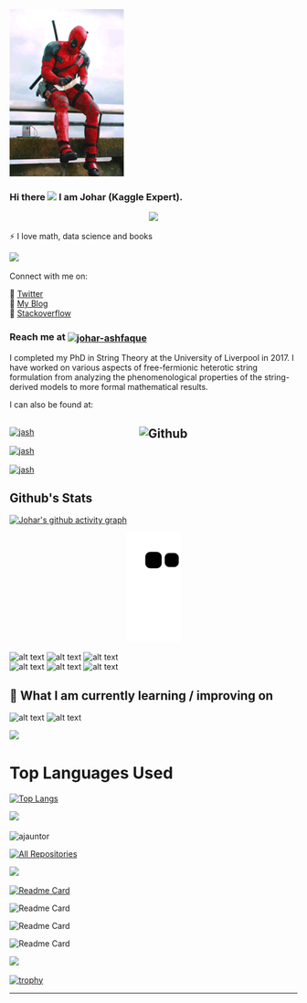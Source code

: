 ![](https://github.com/UKVeteran/ukveteran/blob/main/d3dedefd754cee2b2e1f31d2d135bf68_w200.gif)


### Hi there <img src="https://media.giphy.com/media/hvRJCLFzcasrR4ia7z/giphy.gif" width="28"> I am Johar (Kaggle Expert). 


<p align="center">
  <a href="https://github.com/DenverCoder1/readme-typing-svg"><img src="https://readme-typing-svg.herokuapp.com/?lines=AAT%20Studier;AATQB;Data%20Scientist;Mathematical%20Physicist&font=Fira%20Code&center=true&width=840&height=45&color=f75c7e&vCenter=true&size=22"></a>
</p>


⚡ I love math, data science and books


![](https://github.com/UKVeteran/ukveteran/blob/main/octocats.gif)

Connect with me on: <br>

🏢 <a href="https://twitter.com/jau1990/">Twitter</a><br>
🏢 <a href="https://joharmashfaque.com/">My Blog</a><br>
🏢 <a href="https://stackoverflow.com/users/17018585/johar-m-ashfaque">Stackoverflow</a><br>
 
<h3 align="left">Reach me at   <a href='jmashfaque@gmail.com' target="blank"><img align="center" src="https://img.shields.io/badge/Gmail-blue?style=flat&logo=gmail&labelColor=white" alt="johar-ashfaque" /></a></h3>

I completed my PhD in String Theory at the University of Liverpool in 2017. I have worked on various aspects of free-fermionic heterotic string formulation from analyzing the phenomenological properties of the string-derived models to more formal mathematical results.

I can also be found at:

<h2 align="left">
  
 <img width="55%" align="right" alt="Github" src="https://raw.githubusercontent.com/onimur/.github/master/.resources/git-header.svg" />

  </h2>

<a href="https://public.tableau.com/app/profile/johar.ashfaque" target="blank"><img align="center" src="https://img.shields.io/badge/Tableau-lightblue?style=flat&logo=tableau&labelColor=black" alt="jash" /></a>

<a href="https://www.linkedin.com/in/dr-johar-m-ashfaque-minstp-aatqb-%F0%9F%93%8A%F0%9F%A7%AE%F0%9F%93%9A-a924a469/" target="blank"><img align="center" src="https://img.shields.io/badge/LinkedIn-blue?style=flat&logo=linkedin&labelColor=black" alt="jash" /></a>

<a href="https://www.instagram.com/jau1990/" target="blank"><img align="center" src="https://img.shields.io/badge/Instagram-purple?style=flat&logo=instagram&labelColor=black" alt="jash" /></a>

## Github's Stats
[![Johar's github activity graph](https://activity-graph.herokuapp.com/graph?username=ukveteran&theme=react-dark)](https://github.com/ashutosh00710/github-readme-activity-graph)


<p align="center">
  <img src="https://github.com/ukveteran/ukveteran/raw/output/github-contribution-grid-snake.svg" alt="snake"></center>
</p>


![alt text](https://img.shields.io/badge/SQL-000000?style=for-the-badge&logo=mysql&logoColor=white) 
![alt text](https://img.shields.io/badge/python-0000CD?style=for-the-badge&logo=python&logoColor=white)  ![alt text](https://img.shields.io/badge/R-0000CD?style=for-the-badge&logo=R&logoColor=white)  
![alt text](https://img.shields.io/badge/HTML5-E34F26?style=for-the-badge&logo=html5&logoColor=white) 
![alt text](https://img.shields.io/badge/CSS3-1572B6?style=for-the-badge&logo=css3&logoColor=white)
![alt text](https://img.shields.io/badge/JavaScript-F7DF1E?style=for-the-badge&logo=javascript&logoColor=black) 

  ## 📖 What I am currently learning / improving on
![alt text](https://img.shields.io/badge/TypeScript-1572B6?style=for-the-badge&logo=typescript&logoColor=white) ![alt text](https://img.shields.io/badge/Node.Js-3CB371?style=for-the-badge&logo=node.js&logoColor=white)

![](https://github-readme-stats.vercel.app/api?username=ukveteran&show_icons=true&theme=radical)

# Top Languages Used

[![Top Langs](https://github-readme-stats.vercel.app/api/top-langs/?username=ukveteran&&layout=compact&show_icons=true&theme=onedark)](https://github.com/anuraghazra/github-readme-stats)

![](https://komarev.com/ghpvc/?username=ukveteran)

<p><img align="center" src="https://github-readme-streak-stats.herokuapp.com/?user=ukveteran&" alt="ajauntor" /></p>

<p align="left">
  <a href="https://github.com/UKVeteran?tab=repositories&sort=stargazers"><img alt="All Repositories" title="All Repositories" src="https://custom-icon-badges.herokuapp.com/badge/-All%20Repos-2962FF?style=for-the-badge&logoColor=white&logo=repo"/></a>

![](https://quotes-github-readme.vercel.app/api?type=horizontal&theme=radical)

[![Readme Card](https://github-readme-stats.vercel.app/api/pin/?username=UKVeteran&repo=ukveteran)](https://github.com/UKVeteran/ukveteran)
  
![Readme Card](https://github-readme-stats.vercel.app/api/pin/?username=UKVeteran&repo=new-to-kotlin)

![Readme Card](https://github-readme-stats.vercel.app/api/pin/?username=UKVeteran&repo=lets-go)

![Readme Card](https://github-readme-stats.vercel.app/api/pin/?username=UKVeteran&repo=dart-ing)

![](http://github-profile-summary-cards.vercel.app/api/cards/profile-details?username=ukveteran&theme=github)

[![trophy](https://github-profile-trophy.vercel.app/?username=ukveteran)](https://github.com/ryo-ma/github-profile-trophy)
<hr>
